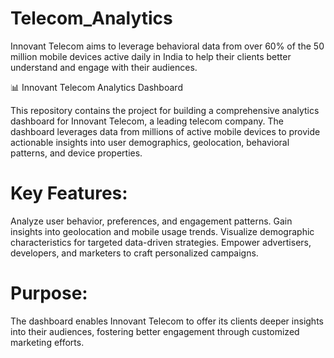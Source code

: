 # Telecom_Analytics
Innovant Telecom aims to leverage behavioral data from over 60% of the 50 million mobile devices active daily in India to help their clients better understand and engage with their audiences.


📊 Innovant Telecom Analytics Dashboard

This repository contains the project for building a comprehensive analytics dashboard for Innovant Telecom, a leading telecom company. The dashboard leverages data from millions of active mobile devices to provide actionable insights into user demographics, geolocation, behavioral patterns, and device properties.

# Key Features:
Analyze user behavior, preferences, and engagement patterns.
Gain insights into geolocation and mobile usage trends.
Visualize demographic characteristics for targeted data-driven strategies.
Empower advertisers, developers, and marketers to craft personalized campaigns.

# Purpose:
The dashboard enables Innovant Telecom to offer its clients deeper insights into their audiences, fostering better engagement through customized marketing efforts.
